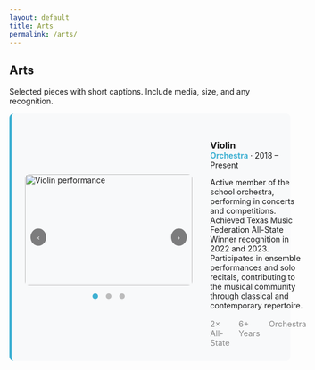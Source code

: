 ```yaml
---
layout: default
title: Arts
permalink: /arts/
---
```


<section class="section">
  <h2>Arts</h2>
  <p>Selected pieces with short captions. Include media, size, and any recognition.</p>

  <div class="arts-cards-stack">
    <!-- Violin Card -->
    <article class="arts-card" style="display: flex; gap: 2rem; margin-bottom: 2rem; padding: 1.5rem; background: #f8f9fa; border-radius: 8px; border-left: 4px solid #3eb0d2; align-items: center;">
      <div class="carousel-container" style="flex: 0 0 300px; position: relative;">
        <div class="carousel" id="violin-carousel" style="display: flex; overflow: hidden; border-radius: 8px;">
          <img src="{{ '/assets/img/sample-arts.jpg' | relative_url }}" alt="Violin performance" style="width: 100%; height: 200px; object-fit: cover; display: block;">
          <img src="{{ '/assets/img/sample-arts-2.jpg' | relative_url }}" alt="Orchestra rehearsal" style="width: 100%; height: 200px; object-fit: cover; display: none;">
          <img src="{{ '/assets/img/sample-arts-3.jpg' | relative_url }}" alt="Solo performance" style="width: 100%; height: 200px; object-fit: cover; display: none;">
        </div>
        <button class="carousel-btn prev" onclick="changeSlide('violin-carousel', -1)" style="position: absolute; left: 10px; top: 50%; transform: translateY(-50%); background: rgba(0,0,0,0.5); color: white; border: none; padding: 8px 12px; border-radius: 50%; cursor: pointer;">‹</button>
        <button class="carousel-btn next" onclick="changeSlide('violin-carousel', 1)" style="position: absolute; right: 10px; top: 50%; transform: translateY(-50%); background: rgba(0,0,0,0.5); color: white; border: none; padding: 8px 12px; border-radius: 50%; cursor: pointer;">›</button>
        <div class="carousel-dots" style="text-align: center; margin-top: 10px;">
          <span class="dot active" onclick="currentSlide('violin-carousel', 0)" style="height: 10px; width: 10px; background-color: #3eb0d2; border-radius: 50%; display: inline-block; margin: 0 5px; cursor: pointer;"></span>
          <span class="dot" onclick="currentSlide('violin-carousel', 1)" style="height: 10px; width: 10px; background-color: #bbb; border-radius: 50%; display: inline-block; margin: 0 5px; cursor: pointer;"></span>
          <span class="dot" onclick="currentSlide('violin-carousel', 2)" style="height: 10px; width: 10px; background-color: #bbb; border-radius: 50%; display: inline-block; margin: 0 5px; cursor: pointer;"></span>
        </div>
      </div>
      <div class="content" style="flex: 1;">
        <h3 style="margin-bottom: 0;">Violin</h3>
        <div class="meta" style="margin-top: 0;"><strong style="color: #3eb0d2;">Orchestra</strong> · 2018 – Present</div>
        <p>Active member of the school orchestra, performing in concerts and competitions. Achieved Texas Music Federation All-State Winner recognition in 2022 and 2023. Participates in ensemble performances and solo recitals, contributing to the musical community through classical and contemporary repertoire.</p>
        <div class="activity-stats" style="display: flex; gap: 1rem; font-size: 0.9rem; color: #888; margin-top: 1rem;">
          <span>2× All-State</span>
          <span>6+ Years</span>
          <span>Orchestra</span>
        </div>
      </div>
    </article>
  </div>
</section>

<script src="{{ '/assets/js/carousel.js' | relative_url }}"></script>